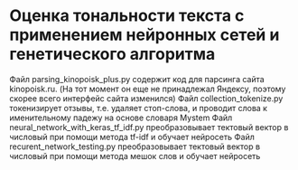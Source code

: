 # Оценка тональности текста с применением нейронных сетей и генетического алгоритма
Файл parsing_kinopoisk_plus.py содержит код для парсинга сайта kinopoisk.ru. (На тот момент он еще не принадлежал Яндексу, поэтому скорее всего интерфейс сайта изменился)
Файл collection_tokenize.py токенизирует отзывы, т.е. удаляет стоп-слова, и проводит слова к именительному падежу на основе словаря Mystem
Файл neural_network_with_keras_tf_idf.py преобразовывает тектовый вектор в числовый при помощи метода tf-idf и обучает нейросеть
Файл recurent_network_testing.py преобразовывает тектовый вектор в числовый при помощи метода мешок слов и обучает нейросеть
